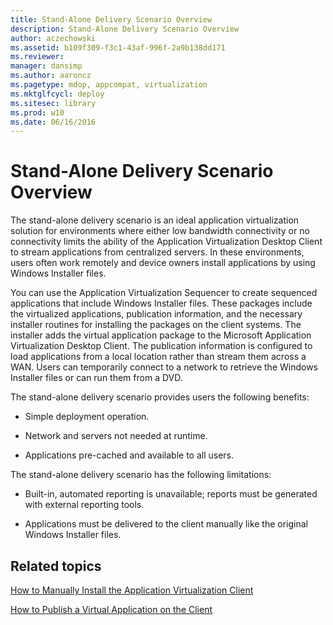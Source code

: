 ```yaml
---
title: Stand-Alone Delivery Scenario Overview
description: Stand-Alone Delivery Scenario Overview
author: aczechowski
ms.assetid: b109f309-f3c1-43af-996f-2a9b138dd171
ms.reviewer: 
manager: dansimp
ms.author: aaroncz
ms.pagetype: mdop, appcompat, virtualization
ms.mktglfcycl: deploy
ms.sitesec: library
ms.prod: w10
ms.date: 06/16/2016
---
```



# Stand-Alone Delivery Scenario Overview


The stand-alone delivery scenario is an ideal application virtualization solution for environments where either low bandwidth connectivity or no connectivity limits the ability of the Application Virtualization Desktop Client to stream applications from centralized servers. In these environments, users often work remotely and device owners install applications by using Windows Installer files.

You can use the Application Virtualization Sequencer to create sequenced applications that include Windows Installer files. These packages include the virtualized applications, publication information, and the necessary installer routines for installing the packages on the client systems. The installer adds the virtual application package to the Microsoft Application Virtualization Desktop Client. The publication information is configured to load applications from a local location rather than stream them across a WAN. Users can temporarily connect to a network to retrieve the Windows Installer files or can run them from a DVD.

The stand-alone delivery scenario provides users the following benefits:

-   Simple deployment operation.

-   Network and servers not needed at runtime.

-   Applications pre-cached and available to all users.

The stand-alone delivery scenario has the following limitations:

-   Built-in, automated reporting is unavailable; reports must be generated with external reporting tools.

-   Applications must be delivered to the client manually like the original Windows Installer files.

## Related topics


[How to Manually Install the Application Virtualization Client](how-to-manually-install-the-application-virtualization-client.md)

[How to Publish a Virtual Application on the Client](how-to-publish-a-virtual-application-on-the-client.md)

 

 





